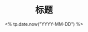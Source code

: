 ---
title: '标题'
date: <% tp.date.now("YYYY-MM-DD") %>
slug: 日志链接
tags: ['标签1','标签2']
description: '摘要'
draft: true
image: 
---